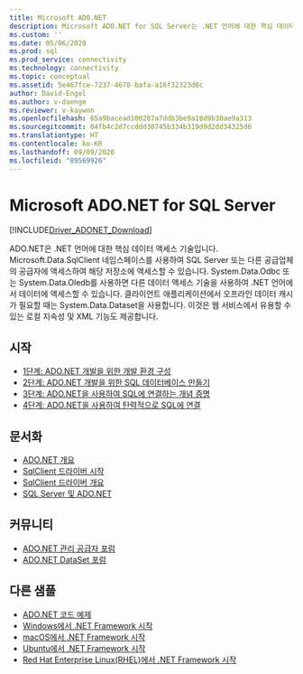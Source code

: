 ```yaml
---
title: Microsoft ADO.NET
description: Microsoft ADO.NET for SQL Server는 .NET 언어에 대한 핵심 데이터 액세스 기술입니다. Microsoft.Data.SqlClient 네임스페이스를 사용하여 SQL Server에 액세스합니다.
ms.custom: ''
ms.date: 05/06/2020
ms.prod: sql
ms.prod_service: connectivity
ms.technology: connectivity
ms.topic: conceptual
ms.assetid: 5e467fce-7237-4678-bafa-a16f32323d0c
author: David-Engel
ms.author: v-daenge
ms.reviewer: v-kaywon
ms.openlocfilehash: 65a9bacead100287a7ddb3be9a18d9b30ae9a313
ms.sourcegitcommit: 04fb4c2d7ccddd30745b334b319d9d2dd34325d6
ms.translationtype: HT
ms.contentlocale: ko-KR
ms.lasthandoff: 09/09/2020
ms.locfileid: "89569926"
---
```

# <a name="microsoft-adonet-for-sql-server"></a>Microsoft ADO.NET for SQL Server

[!INCLUDE[Driver_ADONET_Download](../../includes/driver_adonet_download.md)]

ADO.NET은 .NET 언어에 대한 핵심 데이터 액세스 기술입니다. Microsoft.Data.SqlClient 네임스페이스를 사용하여 SQL Server 또는 다른 공급업체의 공급자에 액세스하여 해당 저장소에 액세스할 수 있습니다. System.Data.Odbc 또는 System.Data.Oledb를 사용하면 다른 데이터 액세스 기술을 사용하여 .NET 언어에서 데이터에 액세스할 수 있습니다. 클라이언트 애플리케이션에서 오프라인 데이터 캐시가 필요할 때는 System.Data.Dataset을 사용합니다. 이것은 웹 서비스에서 유용할 수 있는 로컬 지속성 및 XML 기능도 제공합니다.  
  
## <a name="getting-started"></a>시작  
* [1단계: ADO.NET 개발을 위한 개발 환경 구성](step-1-configure-development-environment-ado-net-development.md)  
* [2단계: ADO.NET 개발을 위한 SQL 데이터베이스 만들기](step-2-create-sql-database-ado-net-development.md)  
* [3단계: ADO.NET을 사용하여 SQL에 연결하는 개념 증명](step-3-connect-sql-ado-net.md)  
* [4단계: ADO.NET을 사용하여 탄력적으로 SQL에 연결](step-4-connect-resiliently-sql-ado-net.md)  
  
## <a name="documentation"></a>문서화  
* [ADO.NET 개요](/dotnet/framework/data/adonet/)
* [SqlClient 드라이버 시작](get-started-sqlclient-driver.md)  
* [SqlClient 드라이버 개요](overview-sqlclient-driver.md)  
* [SQL Server 및 ADO.NET](./sql/index.md)
  
## <a name="community"></a>커뮤니티  
* [ADO.NET 관리 공급자 포럼](https://social.msdn.microsoft.com/Forums/en-US/home?forum=adodotnetdataproviders)  
* [ADO.NET DataSet 포럼](https://social.msdn.microsoft.com/Forums/en-US/home?forum=adodotnetdataset)  
  
## <a name="more-samples"></a>다른 샘플  
* [ADO.NET 코드 예제](/dotnet/framework/data/adonet/ado-net-code-examples)  
* [Windows에서 .NET Framework 시작](https://www.microsoft.com/sql-server/developer-get-started/csharp/win/)
* [macOS에서 .NET Framework 시작](https://www.microsoft.com/sql-server/developer-get-started/csharp/macos/)
* [Ubuntu에서 .NET Framework 시작](https://www.microsoft.com/sql-server/developer-get-started/csharp/ubuntu/)
* [Red Hat Enterprise Linux(RHEL)에서 .NET Framework 시작](https://www.microsoft.com/sql-server/developer-get-started/csharp/rhel/)
  
